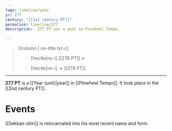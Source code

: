```yaml
---
tags: timeline/year 
yr: 277
century: "[[1st century PT]]"
permalink: timeline/277
description:  277 PT was a year in Pinwheel Tempo.

---
```

>[!column | no-title txt-c]
>>[!recite|no-i] [[276 PT]] ←
>
>> [!recite|no-i] → [[278 PT]]

---
**277 PT** is a [[Year (unit)|year]] in [[Pinwheel Tempo]]. It took place in the [[2nd century PT]]. 

# Events



[[Sekkan-shin]] is reincarnated into his most recent name and form.